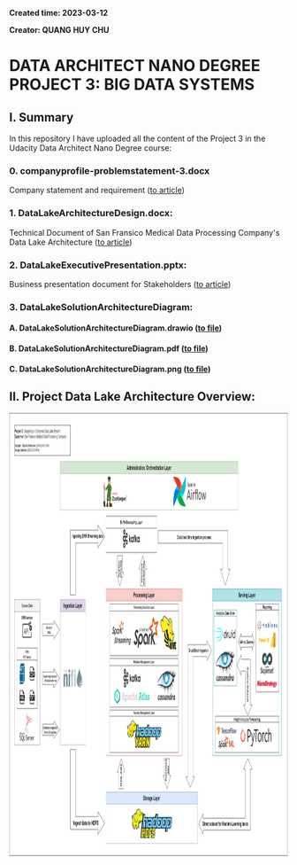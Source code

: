 **Created time: 2023-03-12**

**Creator: QUANG HUY CHU**

# DATA ARCHITECT NANO DEGREE PROJECT 3: BIG DATA SYSTEMS

## I. Summary

In this repository I have uploaded all the content of the Project 3 in the Udacity Data Architect Nano Degree course:

### 0. companyprofile-problemstatement-3.docx
Company statement and requirement ([to article](https://github.com/CQHofsns/Udacity-Data-Architecture/blob/main/3_Big_Data_Systems/companyprofile-problemstatement-3.docx))

### 1. DataLakeArchitectureDesign.docx:
Technical Document of San Fransico Medical Data Processing Company's Data Lake Architecture ([to article](https://github.com/CQHofsns/Udacity-Data-Architecture/blob/main/3_Big_Data_Systems/DataLakeArchitectureDesign.docx))

### 2. DataLakeExecutivePresentation.pptx:
Business presentation document for Stakeholders ([to article](https://github.com/CQHofsns/Udacity-Data-Architecture/blob/main/3_Big_Data_Systems/DataLakeExecutivePresentation.pptx))

### 3. DataLakeSolutionArchitectureDiagram:
#### A. DataLakeSolutionArchitectureDiagram.drawio ([to file](https://github.com/CQHofsns/Udacity-Data-Architecture/blob/main/3_Big_Data_Systems/DataLakeSolutionArchitectureDiagram.drawio))
#### B. DataLakeSolutionArchitectureDiagram.pdf ([to file](https://github.com/CQHofsns/Udacity-Data-Architecture/blob/main/3_Big_Data_Systems/DataLakeSolutionArchitectureDiagram.pdf))
#### C. DataLakeSolutionArchitectureDiagram.png ([to file](https://github.com/CQHofsns/Udacity-Data-Architecture/blob/main/3_Big_Data_Systems/DataLakeSolutionArchitectureDiagram.png))

## II. Project Data Lake Architecture Overview:
<img src="https://github.com/CQHofsns/Udacity-Data-Architecture/blob/main/3_Big_Data_Systems/DataLakeSolutionArchitectureDiagram.png" width="1000" height="800">
	
